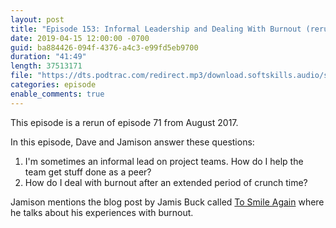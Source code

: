 ```yaml
---
layout: post
title: "Episode 153: Informal Leadership and Dealing With Burnout (rerun of episode 71)"
date: 2019-04-15 12:00:00 -0700
guid: ba884426-094f-4376-a4c3-e99fd5eb9700
duration: "41:49"
length: 37513171
file: "https://dts.podtrac.com/redirect.mp3/download.softskills.audio/sse-153.mp3"
categories: episode
enable_comments: true
---
```


This episode is a rerun of episode 71 from August 2017.

In this episode, Dave and Jamison answer these questions:

1. I'm sometimes an informal lead on project teams. How do I help the team get stuff done as a peer?
2. How do I deal with burnout after an extended period of crunch time?

Jamison mentions the blog post by Jamis Buck called [To Smile Again](https://m.signalvnoise.com/to-smile-again-ae0ba9f2198c) where he talks about his experiences with burnout.
